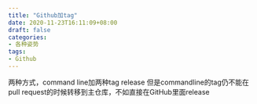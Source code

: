 ```yaml
---
title: "Github加tag"
date: 2020-11-23T16:11:09+08:00
draft: false
categories:
- 各种姿势
tags:
- Github
---
```


两种方式，command line加两种tag
release
但是commandline的tag仍不能在pull request的时候转移到主仓库，不如直接在GitHub里面release